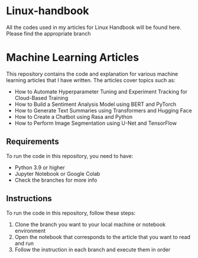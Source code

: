 # Linux-handbook
All the codes used in my articles for Linux Handbook will be found here. Please find the appropriate branch
# Machine Learning Articles

This repository contains the code and explanation for various machine learning articles that I have written. The articles cover topics such as:

- How to Automate Hyperparameter Tuning and Experiment Tracking for Cloud-Based Training
- How to Build a Sentiment Analysis Model using BERT and PyTorch
- How to Generate Text Summaries using Transformers and Hugging Face
- How to Create a Chatbot using Rasa and Python
- How to Perform Image Segmentation using U-Net and TensorFlow

## Requirements

To run the code in this repository, you need to have:

- Python 3.9 or higher
- Jupyter Notebook or Google Colab
- Check the branches for more info

## Instructions

To run the code in this repository, follow these steps:

1. Clone the branch you want to your local machine or notebook environment
2. Open the notebook that corresponds to the article that you want to read and run
3. Follow the instruction in each branch and execute them in order

